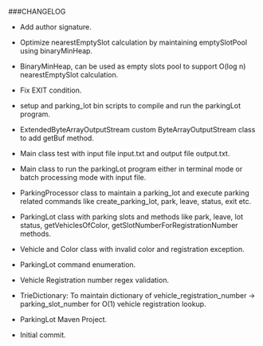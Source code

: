 ###CHANGELOG
- Add author signature.

- Optimize nearestEmptySlot calculation by maintaining emptySlotPool using binaryMinHeap.

- BinaryMinHeap, can be used as empty slots pool to support O(log n) nearestEmptySlot calculation.

- Fix EXIT condition.

- setup and parking_lot bin scripts to compile and run the parkingLot program.

- ExtendedByteArrayOutputStream custom ByteArrayOutputStream class to add getBuf method.

- Main class test with input file input.txt and output file output.txt.

- Main class to run the parkingLot program either in terminal mode or batch processing mode with input file.

- ParkingProcessor class to maintain a parking_lot and execute parking related commands like create_parking_lot, park, leave, status, exit etc.

- ParkingLot class with parking slots and methods like park, leave, lot status, getVehiclesOfColor, getSlotNumberForRegistrationNumber methods.

- Vehicle and Color class with invalid color and registration exception.

- ParkingLot command enumeration.

- Vehicle Registration number regex validation.

- TrieDictionary: To maintain dictionary of vehicle_registration_number -> parking_slot_number for O(1) vehicle registration lookup.

- ParkingLot Maven Project.

- Initial commit.